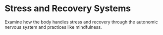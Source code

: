 # Stress and Recovery Systems

Examine how the body handles stress and recovery through the autonomic nervous system and practices like mindfulness.